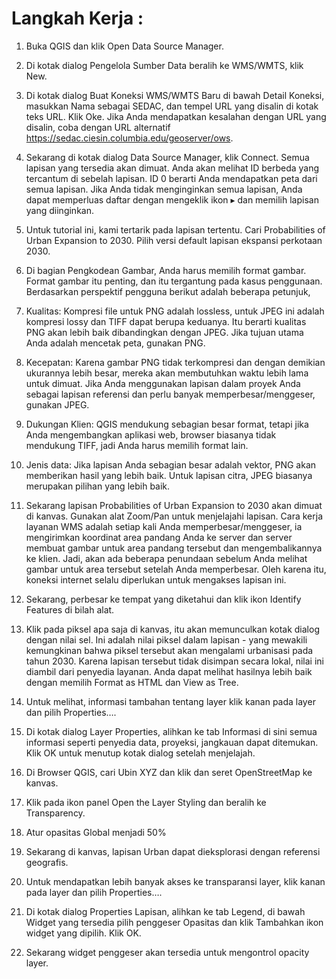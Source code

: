 # Langkah Kerja :

1. Buka QGIS dan klik Open Data Source Manager.

2. Di kotak dialog Pengelola Sumber Data beralih ke WMS/WMTS, klik New.

3. Di kotak dialog Buat Koneksi WMS/WMTS Baru di bawah Detail Koneksi, masukkan Nama sebagai SEDAC, dan tempel URL yang disalin di kotak teks URL. Klik Oke. Jika Anda mendapatkan kesalahan dengan URL yang disalin, coba dengan URL alternatif https://sedac.ciesin.columbia.edu/geoserver/ows.

4. Sekarang di kotak dialog Data Source Manager, klik Connect. Semua lapisan yang tersedia akan dimuat. Anda akan melihat ID berbeda yang tercantum di sebelah lapisan. ID 0 berarti Anda mendapatkan peta dari semua lapisan. Jika Anda tidak menginginkan semua lapisan, Anda dapat memperluas daftar dengan mengeklik ikon ▸ dan memilih lapisan yang diinginkan.

5. Untuk tutorial ini, kami tertarik pada lapisan tertentu. Cari Probabilities of Urban Expansion to 2030. Pilih versi default lapisan ekspansi perkotaan 2030.

6. Di bagian Pengkodean Gambar, Anda harus memilih format gambar. Format gambar itu penting, dan itu tergantung pada kasus penggunaan. Berdasarkan perspektif pengguna berikut adalah beberapa petunjuk,

7. Kualitas: Kompresi file untuk PNG adalah lossless, untuk JPEG ini adalah kompresi lossy dan TIFF dapat berupa keduanya. Itu berarti kualitas PNG akan lebih baik dibandingkan dengan JPEG. Jika tujuan utama Anda adalah mencetak peta, gunakan PNG.

8. Kecepatan: Karena gambar PNG tidak terkompresi dan dengan demikian ukurannya lebih besar, mereka akan membutuhkan waktu lebih lama untuk dimuat. Jika Anda menggunakan lapisan dalam proyek Anda sebagai lapisan referensi dan perlu banyak memperbesar/menggeser, gunakan JPEG.

9. Dukungan Klien: QGIS mendukung sebagian besar format, tetapi jika Anda mengembangkan aplikasi web, browser biasanya tidak mendukung TIFF, jadi Anda harus memilih format lain.

10. Jenis data: Jika lapisan Anda sebagian besar adalah vektor, PNG akan memberikan hasil yang lebih baik. Untuk lapisan citra, JPEG biasanya merupakan pilihan yang lebih baik.

11. Sekarang lapisan Probabilities of Urban Expansion to 2030 akan dimuat di kanvas. Gunakan alat Zoom/Pan untuk menjelajahi lapisan. Cara kerja layanan WMS adalah setiap kali Anda memperbesar/menggeser, ia mengirimkan koordinat area pandang Anda ke server dan server membuat gambar untuk area pandang tersebut dan mengembalikannya ke klien. Jadi, akan ada beberapa penundaan sebelum Anda melihat gambar untuk area tersebut setelah Anda memperbesar. Oleh karena itu, koneksi internet selalu diperlukan untuk mengakses lapisan ini.

12. Sekarang, perbesar ke tempat yang diketahui dan klik ikon Identify Features di bilah alat.

13. Klik pada piksel apa saja di kanvas, itu akan memunculkan kotak dialog dengan nilai sel. Ini adalah nilai piksel dalam lapisan - yang mewakili kemungkinan bahwa piksel tersebut akan mengalami urbanisasi pada tahun 2030. Karena lapisan tersebut tidak disimpan secara lokal, nilai ini diambil dari penyedia layanan. Anda dapat melihat hasilnya lebih baik dengan memilih Format as HTML dan View as Tree.

14. Untuk melihat, informasi tambahan tentang layer klik kanan pada layer dan pilih Properties….

15. Di kotak dialog Layer Properties, alihkan ke tab Informasi di sini semua informasi seperti penyedia data, proyeksi, jangkauan dapat ditemukan. Klik OK untuk menutup kotak dialog setelah menjelajah.

16. Di Browser QGIS, cari Ubin XYZ dan klik dan seret OpenStreetMap ke kanvas.

17. Klik pada ikon panel Open the Layer Styling dan beralih ke Transparency.

18. Atur opasitas Global menjadi 50%

19. Sekarang di kanvas, lapisan Urban dapat dieksplorasi dengan referensi geografis.

20. Untuk mendapatkan lebih banyak akses ke transparansi layer, klik kanan pada layer dan pilih Properties….

21. Di kotak dialog Properties Lapisan, alihkan ke tab Legend, di bawah Widget yang tersedia pilih penggeser Opasitas dan klik Tambahkan ikon widget yang dipilih. Klik OK.

22. Sekarang widget penggeser akan tersedia untuk mengontrol opacity layer.
 
